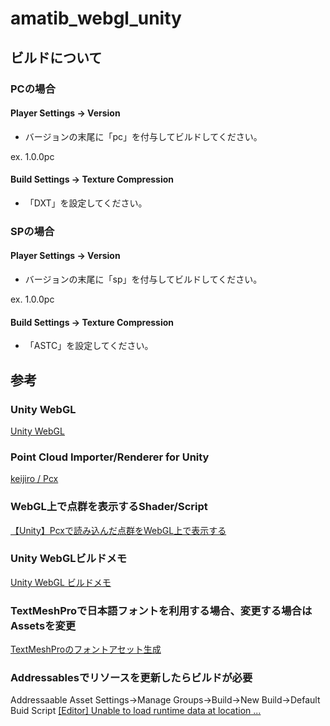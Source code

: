 # amatib_webgl_unity

## ビルドについて

### PCの場合

#### Player Settings -> Version
- バージョンの末尾に「pc」を付与してビルドしてください。

ex. 1.0.0pc

#### Build Settings -> Texture Compression

- 「DXT」を設定してください。

### SPの場合

#### Player Settings -> Version
- バージョンの末尾に「sp」を付与してビルドしてください。

ex. 1.0.0pc

#### Build Settings -> Texture Compression

- 「ASTC」を設定してください。

## 参考

### Unity WebGL
[Unity WebGL](https://docs.unity3d.com/ja/2022.1/Manual/webgl.html)
### Point Cloud Importer/Renderer for Unity
[keijiro / Pcx](https://github.com/keijiro/Pcx)
### WebGL上で点群を表示するShader/Script
[【Unity】Pcxで読み込んだ点群をWebGL上で表示する](https://qiita.com/Y0241-N/items/8a2cb1cc6600d7936dc8)
### Unity WebGLビルドメモ
[Unity WebGL ビルドメモ](https://framesynthesis.jp/tech/unity/webgl/)
### TextMeshProで日本語フォントを利用する場合、変更する場合はAssetsを変更
[TextMeshProのフォントアセット生成](https://futabazemi.net/unity/textmeshpro_font_asset)
### Addressablesでリソースを更新したらビルドが必要
Addressaable Asset Settings->Manage Groups->Build->New Build->Default Buid Script
[[Editor] Unable to load runtime data at location ...](https://forum.unity.com/threads/editor-unable-to-load-runtime-data-at-location.726560/)
